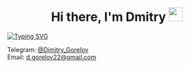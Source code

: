 <h1 align="center">Hi there, I'm Dmitry
<img src="https://github.com/blackcater/blackcater/raw/main/images/Hi.gif" height="32"/></h1>
<a href="https://git.io/typing-svg"><img src="https://readme-typing-svg.herokuapp.com?font=Fira+Code&pause=1000&width=435&lines=Python+developer" alt="Typing SVG" /></a><p>

Telegram:  [@Dimitry_Gorelov](https://t.me/Dimitry_Gorelov)  
Email: d.gorelov22@gmail.com
